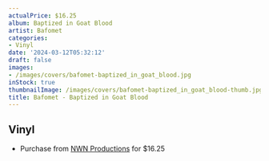 ```yaml
---
actualPrice: $16.25
album: Baptized in Goat Blood
artist: Bafomet
categories:
- Vinyl
date: '2024-03-12T05:32:12'
draft: false
images:
- /images/covers/bafomet-baptized_in_goat_blood.jpg
inStock: true
thumbnailImage: /images/covers/bafomet-baptized_in_goat_blood-thumb.jpg
title: Bafomet - Baptized in Goat Blood
---
```


## Vinyl
* Purchase from [NWN Productions](http://shop.nwnprod.com/index.php?route=product/product&path=75&product_id=48304&sort=pd.name&order=ASC) for $16.25
